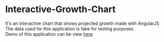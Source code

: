 # Interactive-Growth-Chart
It's an interactive chart that shows projected growth made with AngularJS<br>
The data used for this application is fake for testing purposes.<br>
Demo of this application can be view <a href="http://genycoder.github.io/Interactive-Growth-Chart/">here</a>

